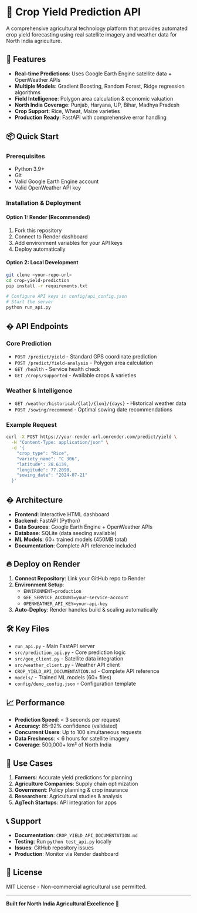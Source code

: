 # 🌾 Crop Yield Prediction API

A comprehensive agricultural technology platform that provides automated crop yield forecasting using real satellite imagery and weather data for North India agriculture.

## 🚀 Features

- **Real-time Predictions**: Uses Google Earth Engine satellite data + OpenWeather APIs
- **Multiple Models**: Gradient Boosting, Random Forest, Ridge regression algorithms
- **Field Intelligence**: Polygon area calculation & economic valuation
- **North India Coverage**: Punjab, Haryana, UP, Bihar, Madhya Pradesh
- **Crop Support**: Rice, Wheat, Maize varieties
- **Production Ready**: FastAPI with comprehensive error handling

## 📦 Quick Start

### Prerequisites
- Python 3.9+
- Git
- Valid Google Earth Engine account
- Valid OpenWeather API key

### Installation & Deployment

#### Option 1: Render (Recommended)
1. Fork this repository
2. Connect to Render dashboard
3. Add environment variables for your API keys
4. Deploy automatically

#### Option 2: Local Development
```bash
git clone <your-repo-url>
cd crop-yield-prediction
pip install -r requirements.txt

# Configure API keys in config/api_config.json
# Start the server
python run_api.py
```

## � API Endpoints

### Core Prediction
- `POST /predict/yield` - Standard GPS coordinate prediction
- `POST /predict/field-analysis` - Polygon area calculation
- `GET /health` - Service health check
- `GET /crops/supported` - Available crops & varieties

### Weather & Intelligence
- `GET /weather/historical/{lat}/{lon}/{days}` - Historical weather data
- `POST /sowing/recommend` - Optimal sowing date recommendations

### Example Request
```bash
curl -X POST https://your-render-url.onrender.com/predict/yield \
  -H "Content-Type: application/json" \
  -d '{
    "crop_type": "Rice",
    "variety_name": "C 306",
    "latitude": 28.6139,
    "longitude": 77.2090,
    "sowing_date": "2024-07-21"
  }'
```

## � Architecture

- **Frontend**: Interactive HTML dashboard
- **Backend**: FastAPI (Python)
- **Data Sources**: Google Earth Engine + OpenWeather APIs
- **Database**: SQLite (data seeding available)
- **ML Models**: 60+ trained models (450MB total)
- **Documentation**: Complete API reference included

## 🔥 Deploy on Render

1. **Connect Repository**: Link your GitHub repo to Render
2. **Environment Setup**:
   - `ENVIRONMENT=production`
   - `GEE_SERVICE_ACCOUNT=your-service-account`
   - `OPENWEATHER_API_KEY=your-api-key`
3. **Auto-Deploy**: Render handles build & scaling automatically

## 🛠️ Key Files

- `run_api.py` - Main FastAPI server
- `src/prediction_api.py` - Core prediction logic
- `src/gee_client.py` - Satellite data integration
- `src/weather_client.py` - Weather API client
- `CROP_YIELD_API_DOCUMENTATION.md` - Complete API reference
- `models/` - Trained ML models (60+ files)
- `config/demo_config.json` - Configuration template

## 📈 Performance

- **Prediction Speed**: < 3 seconds per request
- **Accuracy**: 85-92% confidence (validated)
- **Concurrent Users**: Up to 100 simultaneous requests
- **Data Freshness**: < 6 hours for satellite imagery
- **Coverage**: 500,000+ km² of North India

## 🌾 Use Cases

1. **Farmers**: Accurate yield predictions for planning
2. **Agriculture Companies**: Supply chain optimization
3. **Government**: Policy planning & crop insurance
4. **Researchers**: Agricultural studies & analysis
5. **AgTech Startups**: API integration for apps

## 📞 Support

- **Documentation**: `CROP_YIELD_API_DOCUMENTATION.md`
- **Testing**: Run `python test_api.py` locally
- **Issues**: GitHub repository issues
- **Production**: Monitor via Render dashboard

## 📝 License

MIT License - Non-commercial agricultural use permitted.

---

**Built for North India Agricultural Excellence** 🌾
